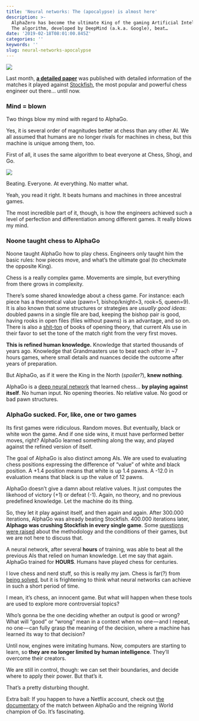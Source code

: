 ```yaml
---
title: 'Neural networks: The (apocalypse) is almost here'
description: >-
  AlphaZero has become the ultimate King of the gaming Artificial Intelligences.
  The algorithm, developed by DeepMind (a.k.a. Google), beat…
date: '2019-02-18T08:01:00.845Z'
categories: ''
keywords: ''
slug: neural-networks-apocalypse
---
```


[![](https://cdn-images-1.medium.com/max/800/0*IQTDYPoKdP-3w8oZ)](http://www.track.datadriveninvestor.com/1B9E)



Last month, [**a detailed paper**](https://deepmind.com/documents/260/alphazero_preprint.pdf) was published with detailed information of the matches it played against [Stockfish](https://en.wikipedia.org/wiki/Stockfish_%28chess%29), the most popular and powerful chess engineer out there… until now.

### Mind = blown

Two things blow my mind with regard to AlphaGo.

Yes, it is several order of magnitudes better at chess than any other AI. We all assumed that humans are no longer rivals for machines in chess, but this machine is unique among them, too.

First of all, it uses the same algorithm to beat everyone at Chess, Shogi, and Go.

![](https://cdn-images-1.medium.com/max/1200/1*SrHu9Qw5wALchiYM5BS3XQ.png)

Beating. Everyone. At everything. No matter what.

Yeah, you read it right. It beats humans and machines in three ancestral games.

The most incredible part of it, though, is how the engineers achieved such a level of perfection and differentiation among different games. It really blows my mind.

### Noone taught chess to AlphaGo

Noone taught AlphaGo how to play chess. Engineers only taught him the basic rules: how pieces move, and what’s the ultimate goal (to checkmate the opposite King).

Chess is a really complex game. Movements are simple, but everything from there grows in complexity.

There’s some shared knowledge about a chess game. For instance: each piece has a theoretical value (pawn=1, bishop/knight=3, rook=5, queen=9). It is also known that some structures or strategies are _usually good ideas_: doubled pawns in a single file are bad, keeping the bishop pair is good, having rooks in open files (files without pawns) is an advantage, and so on. There is also a [shit-ton](https://www.urbandictionary.com/define.php?term=Shit-ton) of books of opening theory, that current AIs use in their favor to set the tone of the match right from the very first moves.

**This is refined human knowledge.** Knowledge that started thousands of years ago. Knowledge that Grandmasters use to beat each other in ~7 hours games, where small details and nuances decide the outcome after years of preparation.

But AlphaGo, as if it were the King in the North (_spoiler?_), **knew nothing**.

AlphaGo is a [deep neural network](https://skymind.ai/wiki/neural-network) that learned chess… **by playing against itself**. No human input. No opening theories. No relative value. No good or bad pawn structures.

### AlphaGo sucked. For, like, one or two games

Its first games were ridiculous. Random moves. But eventually, black or white won the game. And if one side wins, it must have performed better moves, right? AlphaGo learned something along the way, and played against the refined version of itself.

The goal of AlphaGo is also distinct among AIs. We are used to evaluating chess positions expressing the difference of “value” of white and black position. A +1.4 position means that white is up 1.4 pawns. A -12.0 in evaluation means that black is up the value of 12 pawns.

AlphaGo doesn’t give a damn about relative values. It just computes the likehood of victory (+1) or defeat (-1). Again, no theory, and no previous predefined knowledge. Let the machine do its thing.

So, they let it play against itself, and then again and again. After 300.000 iterations, AlphaGo was already beating Stockfish. 400.000 iterations later, **Alphago was crushing Stockfish in every single game**. Some [questions were raised](https://chess24.com/en/read/news/alphazero-really-is-that-good) about the methodology and the conditions of their games, but we are not here to discuss that.

A neural network, after several **hours** of training, was able to beat all the previous AIs that relied on human knowledge. Let me say that again. AlphaGo trained for **HOURS**. Humans have played chess for centuries.

I love chess and nerd stuff, so this is really my jam. Chess is far(?) from [being solved](https://en.wikipedia.org/wiki/Solving_chess), but it is frightening to think what neural networks can achieve in such a short period of time.

I mean, it’s chess, an innocent game. But what will happen when these tools are used to explore more controversial topics?

Who’s gonna be the one deciding whether an output is good or wrong? What will “good” or “wrong” mean in a context when no one — and I repeat, no one — can fully grasp the meaning of the decision, where a machine has learned its way to that decision?

Until now, engines were imitating humans. Now, computers are starting to learn, so **they are no longer limited by human intelligence**. They’ll overcome their creators.

We are still in control, though: we can set their boundaries, and decide where to apply their power. But that’s it.

That’s a pretty disturbing thought.

Extra ball: If you happen to have a Netflix account, check out [the documentary](https://www.netflix.com/es-en/title/80190844) of the match between AlphaGo and the reigning World champion of Go. It’s fascinating.


